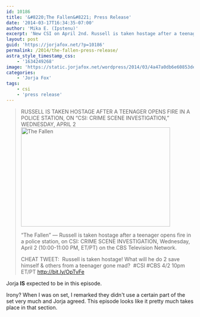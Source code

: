 ```yaml
---
id: 10186
title: '&#8220;The Fallen&#8221; Press Release'
date: '2014-03-17T16:34:35-07:00'
author: 'Mika E. (Ipstenu)'
excerpt: 'New CSI on April 2nd. Russell is taken hostage after a teenager opens fire in a police station.'
layout: post
guid: 'https://jorjafox.net/?p=10186'
permalink: /2014/the-fallen-press-release/
astra_style_timestamp_css:
    - '1634249268'
image: 'https://static.jorjafox.net/wordpress/2014/03/4a47a0db6e60853dedfcfdf08a5ca2491.png'
categories:
    - 'Jorja Fox'
tags:
    - csi
    - 'press release'
---
```


<blockquote>RUSSELL IS TAKEN HOSTAGE AFTER A TEENAGER OPENS FIRE IN A POLICE STATION, ON “CSI: CRIME SCENE INVESTIGATION,” WEDNESDAY, APRIL 2

<img class="aligncenter size-full wp-image-10187" alt="The Fallen" src="//static.jorjafox.net/wordpress/2014/03/4a47a0db6e60853dedfcfdf08a5ca2491.png" width="400" height="267" />

“The Fallen” — Russell is taken hostage after a teenager opens fire in a police station, on CSI: CRIME SCENE INVESTIGATION, Wednesday, April 2 (10:00-11:00 PM, ET/PT) on the CBS Television Network.

CHEAT TWEET:  Russell is taken hostage! What will he do 2 save himself &amp; others from a teenager gone mad?  #CSI #CBS 4/2 10pm ET/PT http://bit.ly/OpTvFe</blockquote>
Jorja <strong>IS</strong> expected to be in this episode.

Irony? When I was on set, I remarked they didn't use a certain part of the set very much and Jorja agreed. This episode looks like it pretty much takes place in that section.